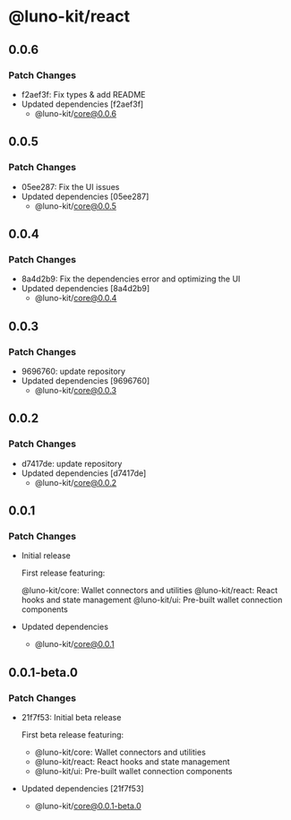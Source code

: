 # @luno-kit/react

## 0.0.6

### Patch Changes

- f2aef3f: Fix types & add README
- Updated dependencies [f2aef3f]
  - @luno-kit/core@0.0.6

## 0.0.5

### Patch Changes

- 05ee287: Fix the UI issues
- Updated dependencies [05ee287]
  - @luno-kit/core@0.0.5

## 0.0.4

### Patch Changes

- 8a4d2b9: Fix the dependencies error and optimizing the UI
- Updated dependencies [8a4d2b9]
  - @luno-kit/core@0.0.4

## 0.0.3

### Patch Changes

- 9696760: update repository
- Updated dependencies [9696760]
  - @luno-kit/core@0.0.3

## 0.0.2

### Patch Changes

- d7417de: update repository
- Updated dependencies [d7417de]
  - @luno-kit/core@0.0.2

## 0.0.1

### Patch Changes

- Initial release

  First release featuring:

  @luno-kit/core: Wallet connectors and utilities
  @luno-kit/react: React hooks and state management
  @luno-kit/ui: Pre-built wallet connection components

- Updated dependencies
  - @luno-kit/core@0.0.1

## 0.0.1-beta.0

### Patch Changes

- 21f7f53: Initial beta release

  First beta release featuring:

  - @luno-kit/core: Wallet connectors and utilities
  - @luno-kit/react: React hooks and state management
  - @luno-kit/ui: Pre-built wallet connection components

- Updated dependencies [21f7f53]
  - @luno-kit/core@0.0.1-beta.0

